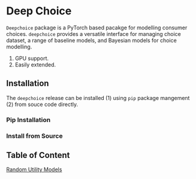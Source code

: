 # Deep Choice

`Deepchoice` package is a PyTorch based pacakge for modelling consumer choices. `deepchoice` provides a versatile interface for managing choice dataset, a range of baseline models, and Bayesian models for choice modelling.



1. GPU support.
2. Easily extended.



## Installation

The `deepchoice` release can be installed (1) using `pip` package mangement (2) from souce code directly.

### Pip Installation

### Install from Source



## Table of Content

[Random Utility Models](./RUM.md)

